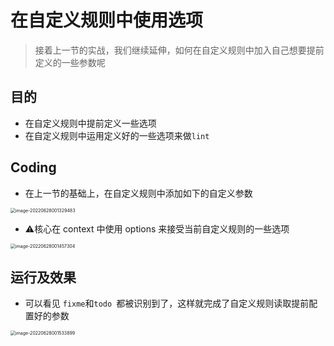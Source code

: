 # 在自定义规则中使用选项

> 接着上一节的实战，我们继续延伸，如何在自定义规则中加入自己想要提前定义的一些参数呢

## 目的

- 在自定义规则中提前定义一些选项
- 在自定义规则中运用定义好的一些选项来做`lint`

## Coding

- 在上一节的基础上，在自定义规则中添加如下的自定义参数

<img src="https://tva1.sinaimg.cn/large/e6c9d24egy1h3n98tqmwwj21ab0u0jwg.jpg" alt="image-20220628001329483" style="zoom:50%;" />

- ⚠️核心在 context 中使用 options 来接受当前自定义规则的一些选项

<img src="https://tva1.sinaimg.cn/large/e6c9d24egy1h3n9ad3c1zj20wb0u0n10.jpg" alt="image-20220628001457304" style="zoom:50%;" />

## 运行及效果

- 可以看见 `fixme`和`todo `都被识别到了，这样就完成了自定义规则读取提前配置好的参数

<img src="https://tva1.sinaimg.cn/large/e6c9d24egy1h3n9azc66dj20u00z1jwp.jpg" alt="image-20220628001533899" style="zoom:50%;" />
